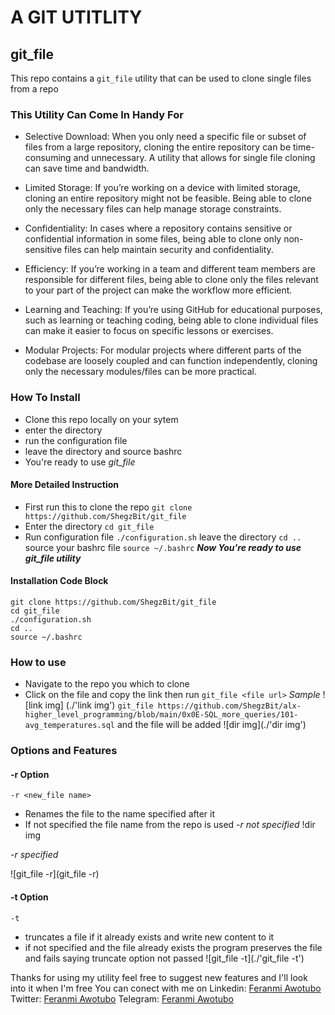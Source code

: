 # A GIT UTITLITY
## git\_file

This repo contains a `git_file` utility that can be used to clone single files from a repo

### This Utility Can Come In Handy For
* Selective Download: When you only need a specific file or subset of files from a large repository, cloning the entire repository can be time-consuming and unnecessary. A utility that allows for single file cloning can save time and bandwidth.

* Limited Storage: If you’re working on a device with limited storage, cloning an entire repository might not be feasible. Being able to clone only the necessary files can help manage storage constraints.

* Confidentiality: In cases where a repository contains sensitive or confidential information in some files, being able to clone only non-sensitive files can help maintain security and confidentiality.

* Efficiency: If you’re working in a team and different team members are responsible for different files, being able to clone only the files relevant to your part of the project can make the workflow more efficient.

* Learning and Teaching: If you’re using GitHub for educational purposes, such as learning or teaching coding, being able to clone individual files can make it easier to focus on specific lessons or exercises.

* Modular Projects: For modular projects where different parts of the codebase are loosely coupled and can function independently, cloning only the necessary modules/files can be more practical.

### How To Install
* Clone this repo locally on your sytem
* enter the directory
* run the configuration file
* leave the directory and source bashrc
* You're ready to use _git_file_
#### More Detailed Instruction
* First run this to clone the repo
`git clone https://github.com/ShegzBit/git_file`
* Enter the directory
`cd git_file`
* Run configuration file
`./configuration.sh`
leave the directory
`cd ..`
source your bashrc file
`source ~/.bashrc`
*__Now You're ready to use git_file utility__*

#### Installation Code Block
```
git clone https://github.com/ShegzBit/git_file
cd git_file
./configuration.sh
cd ..
source ~/.bashrc
```

### How to use
* Navigate to the repo you which to clone
* Click on the file and copy the link
then run `git_file <file url>`
*Sample*
![link img] (./'link img')
`git_file https://github.com/ShegzBit/alx-higher_level_programming/blob/main/0x0E-SQL_more_queries/101-avg_temperatures.sql`
and the file will be added
![dir img](./'dir img')

### Options and Features
#### -r Option
`-r <new_file name>`
* Renames the file to the name specified after it
* If not specified the file name from the repo is used
*-r not specified*
!dir img

*-r specified*

![git\_file -r](git_file -r)

#### -t Option
`-t`
* truncates a file if it already exists and write new content to it
* if not specified and the file already exists the program preserves the file and fails saying truncate option not passed
![git\_file -t](./'git_file -t')

Thanks for using my utility feel free to suggest new features and I'll look into it when I'm free
You can conect with me on
Linkedin: [Feranmi Awotubo](https://www.linkedin.com/in/feranmi-awotubo-a2ba2b263/)
Twitter: [Feranmi Awotubo](https://twitter.com/feranmiawotubo1)
Telegram: [Feranmi Awotubo](t.me/+2347089043898)
